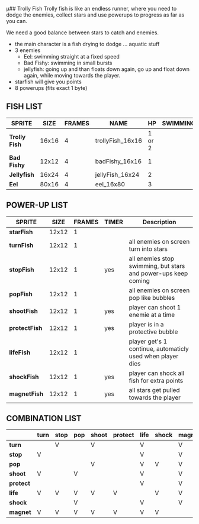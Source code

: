 µ## Trolly Fish
Trolly fish is like an endless runner, where you need to dodge the enemies, collect stars and use powerups to progress as far as you can.

We need a good balance between stars to catch and enemies.

* the main character is a fish drying to dodge ... aquatic stuff
* 3 enemies
  * Eel: swimming straight at a fixed speed
  * Bad Fishy: swimming in small bursts
  * jellyfish: going up and than floats down again, go up and float down again, while moving towards the player.
* starfish will give you points
* 8 powerups (fits exact 1 byte)

## FISH LIST
| **SPRITE** | **SIZE** | **FRAMES** | **NAME** | **HP** | **SWIMMING** |
| ---        | ---      | ---        | ---      | ---    | ---          |
| **Trolly Fish** | 16x16 | 4 | trollyFish_16x16 | 1 or 2| 
| **Bad Fishy** | 12x12 | 4 | badFishy_16x16 | 1 |
| **Jellyfish** | 16x24 | 4 | jellyFish_16x24 | 2 |
| **Eel** | 80x16 | 4 | eel_16x80 | 3 |

## POWER-UP LIST
| **SPRITE** | **SIZE** | **FRAMES** | **TIMER** | **Description** |
| ---        | ---      | ---        | ---       | ---             |
| **starFish** | 12x12 | 1 | | |
| **turnFish** | 12x12 | 1 | | all enemies on screen turn into stars |
| **stopFish** | 12x12 | 1 | yes | all enemies stop swimming, but stars and power-ups keep coming |
| **popFish** | 12x12 | 1 | | all enemies on screen pop like bubbles |
| **shootFish** | 12x12 | 1 | yes | player can shoot 1 enemie at a time |
| **protectFish** | 12x12 | 1 | yes | player is in a protective bubble |
| **lifeFish** | 12x12 | 1 | | player get's 1 continue, automaticly used when player dies |
| **shockFish** | 12x12 | 1 | yes | player can shock all fish for extra points |
| **magnetFish** | 12x12 | 1 | yes | all stars get pulled towards the player |

## COMBINATION LIST
|             | **turn** | **stop** | **pop** | **shoot** | **protect** | **life** | **shock** | **magnet** |
| ---         | ---      | ---      | ---     | ---       | ---         | ---      | ---       | ---        |
| **turn**    |          | V        |         | V         |             | V        |           | V          |
| **stop**    | V        |          |         |           |             | V        |           | V          |
| **pop**     |          |          |         | V         |             | V        | V         | V          |
| **shoot**   | V        |          | V       |           |             | V        |           | V          |
| **protect** |          |          |         |           |             | V        |           | V          |
| **life**    | V        | V        | V       | V         | V           |          | V         | V          |
| **shock**   |          |          | V       |           |             | V        |           | V          |
| **magnet**  | V        | V        | V       | V         | V           | V        | V         |            |